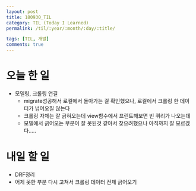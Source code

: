 ```yaml
---
layout: post
title: 180930_TIL
category: TIL (Today I Learned)
permalink: /til/:year/:month/:day/:title/

tags: [TIL, 개발]
comments: true
---
```

# 오늘 한 일

- 모델링, 크롤링 연결
  - migrate성공해서 로컬에서 돌아가는 걸 확인했으나, 로컬에서 크롤링 한 데이터가 넘어오질 않는다
  - 크롤링 자체는 잘 긁혀오는데 view함수에서 프린트해보면 빈 쿼리가 나오는데
  - 모델에서 긁어오는 부분이 잘 못된것 같아서 찾으려했으나 아직까지 잘 모르겠다.....

# 내일 할 일

- DRF정리
- 어제 못한 부분 다시 고쳐서 크롤링 데이터 전체 긁어오기
